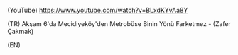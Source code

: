 (YouTube) https://www.youtube.com/watch?v=BLxdKYvAa8Y

(TR) Akşam 6'da Mecidiyeköy'den Metrobüse Binin Yönü Farketmez - (Zafer Çakmak)

(EN)
